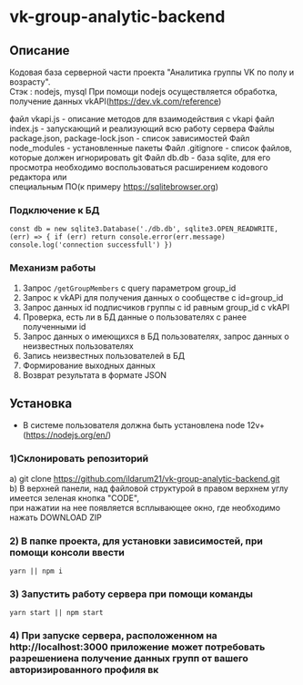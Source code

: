 # vk-group-analytic-backend

## Описание

Кодовая база серверной части проекта "Аналитика группы VK по полу и возрасту". <br>
Стэк : nodejs, mysql
При помощи nodejs осуществляется обработка, получение данных vkAPI(https://dev.vk.com/reference)

файл vkapi.js - описание методов для взаимодействия с vkapi
файл index.js - запускающий и реализующий всю работу сервера
Файлы package.json, package-lock.json - список зависимостей
Файл node_modules - установленные пакеты
Файл .gitignore - список файлов, которые должен игнорировать git
Файл db.db - база sqlite, для его просмотра необходимо воспользоваться расширением кодового редактора или <br>
cпециальным ПО(к примеру https://sqlitebrowser.org)

### Подключение к БД

`const db = new sqlite3.Database('./db.db', sqlite3.OPEN_READWRITE, (err) => { if (err) return console.error(err.message) console.log('connection successfull') })`

### Механизм работы

1. Запрос `/getGroupMembers` с query параметром group_id <br>
2. Запрос к vkAPi для получения данных о сообществе с id=group_id <br>
3. Запрос данных id подписчиков группы с id равным group_id c vkAPI <br>
4. Проверка, есть ли в БД данные о пользователях с ранее полученными id <br>
5. Запрос данных о имеющихся в БД пользователях, запрос данных о неизвестных пользователях <br>
6. Запись неизвестных пользователей в БД <br>
7. Формирование выходных данных <br>
8. Возврат результата в формате JSON <br>

## Установка
* В системе пользователя должна быть установлена node 12v+ (https://nodejs.org/en/) 

### 1)Склонировать репозиторий

а) git clone https://github.com/ildarum21/vk-group-analytic-backend.git <br>
b) В верхней панели, над файловой структурой в правом верхнем углу имеется зеленая кнопка "CODE", <br>
при нажатии на нее появляется всплывающее окно, где необходимо нажать DOWNLOAD ZIP <br>

### 2) В папке проекта, для установки зависимостей, при помощи консоли ввести <br>

`yarn || npm i`

### 3) Запустить работу сервера при помощи команды

`yarn start || npm start`

### 4) При запуске сервера, расположенном на http://localhost:3000 приложение может  потребовать разрешениена получение данных групп от вашего авторизированного профиля вк
